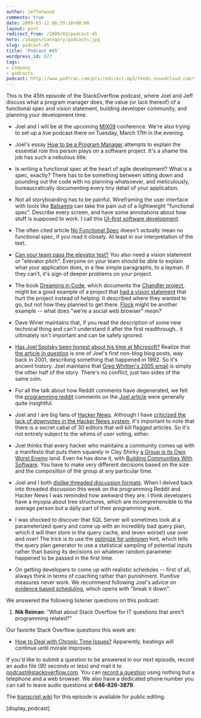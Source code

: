 ```yaml
---
author: jeffatwood
comments: true
date: 2009-03-12 06:59:18+00:00
layout: post
redirect_from: /2009/03/podcast-45
hero: /images/category/podcasts.jpg
slug: podcast-45
title: 'Podcast #45'
wordpress_id: 827
tags:
- company
- podcasts
podcast: http://www.podtrac.com/pts/redirect.mp3/feeds.soundcloud.com/stream/14377551-stack-exchange-stack-overflow-podcast-33.mp3
---
```


This is the 45th episode of the StackOverflow podcast, where Joel and Jeff discuss what a program manager does, the value (or lack thereof) of a functional spec and vision statement, building developer community, and planning your development time.



	
  * Joel and I will be at the upcoming [MIX09](http://2009.visitmix.com/) conference. We're also trying to set up a live podcast there on Tuesday, March 17th in the evening.

	
  * Joel's essay [How to be a Program Manager](http://www.joelonsoftware.com/items/2009/03/09.html) attempts to explain the essential role this person plays on a software project. It's a shame the job has such a nebulous title.

	
  * Is writing a functional spec at the heart of agile development? What is a spec, exactly? There has to be something between sitting down and pounding out the code with no planning whatsoever, and meticulously, bureaucratically documenting every tiny detail of your application.

	
  * Not all storyboarding has to be painful. Wireframing the user interface with tools like [Balsamiq](http://www.balsamiq.com/) can take the pain out of a lightweight "functional spec". Describe every screen, and have some annotations about how stuff is supposed to work. I call this [UI-first software development](http://www.codinghorror.com/blog/archives/001091.html).

	
  * The often cited article [No Functional Spec](http://www.37signals.com/svn/archives/001050.php) doesn't _actually_ mean no functional spec, if you read it closely. At least in our interpretation of the text.

	
  * [Can your team pass the elevator test?](http://www.codinghorror.com/blog/archives/000962.html) You also need a vision statement or "elevator pitch". Everyone on your team should be able to explain what your application does, in a few simple paragraphs, to a layman. If they can't, it's sign of deeper problems on your project.

	
  * The book [Dreaming in Code](http://www.amazon.com/dp/1400082463/?tag=codinghorror-20), which documents the [Chandler project](http://chandlerproject.org/), might be a good example of a project that [had a vision statement](http://chandlerproject.org/vision) that hurt the project instead of helping. It described where they wanted to go, but not how they planned to get there. [Flock](http://flock.com/) might be another example -- what does "we're a social web browser" _mean?_

	
  * Dave Winer maintains that, if you read the description of some new technical thing and can't understand it after the first readthrough.. it ultimately isn't important and can be safely ignored.

	
  * [Has Joel Spolsky been honest about his time at Microsoft?](http://www.reddit.com/r/programming/comments/82s16/has_joel_spolsky_been_honest_about_his_time_at/) Realize that [the article in question](http://www.joelonsoftware.com/articles/TwoStories.html) is one of Joel's first non-blog blog posts, way back in 2001, describing something that happened in 1992. So it's ancient history. Joel maintains that [Greg Whitten's 2005 email](http://www.classiccmp.org/pipermail/cctech/2005-April/042999.html) is simply the other half of the story. There's no conflict, just two sides of the same coin.

	
  * For all the talk about how Reddit comments have degenerated, we felt the [programming reddit](http://www.reddit.com/r/programming/) comments on the [Joel article](http://www.reddit.com/r/programming/comments/82s16/has_joel_spolsky_been_honest_about_his_time_at/) were generally quite insightful.

	
  * Joel and I are big fans of [Hacker News](http://news.ycombinator.com/). Although I have [criticized the lack of downvotes in the Hacker News system](http://blog.stackoverflow.com/2009/03/the-value-of-downvoting-or-how-hacker-news-gets-it-wrong/), it's important to note that there is a secret cabal of 30 editors that will kill flagged articles. So it's not entirely subject to the whims of user voting, either.

	
  * Joel thinks that every hacker who maintains a community comes up with a manifesto that puts them squarely in Clay Shirky [a Group is its Own Worst Enemy](http://www.shirky.com/writings/group_enemy.html) land. Even he has done it, with [Building Communities With Software](http://www.joelonsoftware.com/articles/BuildingCommunitieswithSo.html). You have to make very different decisions based on the size and the composition of the group at any particular time.

	
  * Joel and I both [dislike threaded discussion formats](http://www.codinghorror.com/blog/archives/000733.html). When I delved back into threaded discussion this week on the programming Reddit and Hacker News I was reminded how awkward they are. I think developers have a myopia about tree structures, which are incomprehensible to the average person but a daily part of their programming work.

	
  * I was shocked to discover that SQL Server will sometimes look at a parameterized query and come up with an incredibly bad query plan, which it will then store in the query cache, and (even worse!) use over and over! The trick is to use the [optimize for unknown](http://blogs.msdn.com/sqlprogrammability/archive/2008/11/26/optimize-for-unknown-a-little-known-sql-server-2008-feature.aspx) hint, which tells the query plan generator to use a statistical sampling of potential inputs rather than basing its decisions on whatever random parameter happened to be passed in the first time.

	
  * On getting developers to come up with realistic schedules -- first of all, always think in terms of coaching rather than punishment. Punitive measures never work. We recommend following Joel's advice on [evidence based scheduling](http://www.joelonsoftware.com/items/2007/10/26.html), which opens with "break it down".


We answered the following listener questions on this podcast:

	
  1. **Nik Reiman**: "What about Stack Overflow for IT questions that aren't programming related?"


Our favorite Stack Overflow questions this week are:

	
  * [How to Deal with Chronic Time Issues?](http://stackoverflow.com/questions/612892/how-to-deal-with-chronic-time-issues) Apparently, beatings will continue until morale improves.


If you'd like to submit a question to be answered in our next episode, record an audio file (90 seconds or less) and mail it to [podcast@stackoverflow.com](mailto:podcast@stackoverflow.com). You can [record a question](http://blog.stackoverflow.com/index.php/2008/05/recording-podcast-questions-using-your-telephone/) using nothing but a telephone and a web browser. We also have a
dedicated phone number you can call to leave audio questions at **646-826-3879**.

The [transcript wiki](https://stackoverflow.fogbugz.com/default.asp?W29035) for this episode is available for public editing.

[display_podcast]
